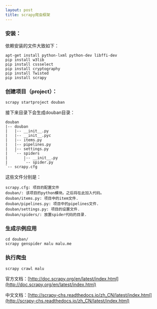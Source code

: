 ```yaml
---
layout: post
title: scrapy爬虫框架
---
```


### 安装：

依赖安装的文件大致如下：

	apt-get install python-lxml python-dev libffi-dev
	pip install w3lib
	pip install cssselect
	pip install cryptography
	pip install Twisted
	pip install scrapy


### 创建项目（project）：

	scrapy startproject douban

接下来目录下会生成douban目录：

	douban
	|-- douban
	|   |-- __init__.py
	|   |-- __init__.pyc
	|   |-- items.py
	|   |-- pipelines.py
	|   |-- settings.py
	|   `-- spiders
	|       |-- __init__.py
	|       `-- spider.py
	`-- scrapy.cfg
	
这些文件分别是：

	scrapy.cfg: 项目的配置文件
	douban/: 该项目的python模块。之后将在此加入代码。
	douban/items.py: 项目中的item文件.
	douban/pipelines.py: 项目中的pipelines文件.
	douban/settings.py: 项目的设置文件.
	douban/spiders/: 放置spider代码的目录.

### 生成示例应用

	cd douban/
	scrapy genspider malu malu.me

### 执行爬虫

	scrapy crawl malu


官方文档：[http://doc.scrapy.org/en/latest/index.html](http://doc.scrapy.org/en/latest/index.html)

中文文档：[http://scrapy-chs.readthedocs.io/zh_CN/latest/index.html](http://scrapy-chs.readthedocs.io/zh_CN/latest/index.html)